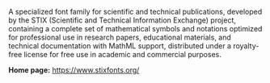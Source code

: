 A specialized font family for scientific and technical publications, developed by the STIX (Scientific and Technical Information Exchange) project,
containing a complete set of mathematical symbols and notations optimized for professional use in research papers, educational materials,
and technical documentation with MathML support, distributed under a royalty-free license for free use in academic and commercial purposes.

**Home page:** <https://www.stixfonts.org/>
